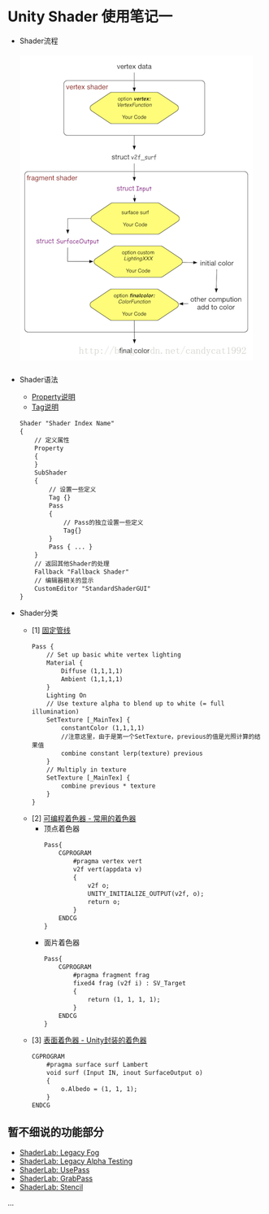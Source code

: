 Unity Shader 使用笔记一
==========================================
* Shader流程
    ##### ![](https://github.com/fankidark/blog/blob/master/assets/shaderlab/shader_process.png)

* Shader语法
    - [Property说明](https://github.com/fankidark/blog/blob/master/themes/shaderlab/shader_lab_property.md)
    - [Tag说明](https://github.com/fankidark/blog/blob/master/themes/shaderlab/shader_lab_tag.md)
    ``` shader
    Shader "Shader Index Name"
    {
        // 定义属性
        Property
        {
        }
        SubShader
        {
            // 设置一些定义
            Tag {}
            Pass
            {
                // Pass的独立设置一些定义
                Tag{}
            }
            Pass { ... }
        }
        // 返回其他Shader的处理
        Fallback "Fallback Shader"
        // 编辑器相关的显示
        CustomEditor "StandardShaderGUI"
    }
    ```

* Shader分类
    * [1] [固定管线](https://github.com/fankidark/blog/blob/master/themes/shaderlab/shader_lab_lan_fixed_pipeline.md)
        ``` shader
        Pass {
            // Set up basic white vertex lighting
            Material {
                Diffuse (1,1,1,1)
                Ambient (1,1,1,1)
            }
            Lighting On
            // Use texture alpha to blend up to white (= full illumination)
            SetTexture [_MainTex] {
                constantColor (1,1,1,1)
                //注意这里，由于是第一个SetTexture，previous的值是光照计算的结果值
                combine constant lerp(texture) previous 
            }
            // Multiply in texture
            SetTexture [_MainTex] {
                combine previous * texture
            }
        }
        ```
    * [2] [可编程着色器 - 常用的着色器](https://github.com/fankidark/blog/blob/master/themes/shaderlab/shader_lab_lan_vf.md)
        * 顶点着色器
            ``` shader
            Pass{
                CGPROGRAM
                    #pragma vertex vert
                    v2f vert(appdata v)
                    {
                        v2f o;
                        UNITY_INITIALIZE_OUTPUT(v2f, o);
                        return o;
                    }
                ENDCG
            }
            ```
        * 面片着色器
            ``` shader
            Pass{
                CGPROGRAM
                    #pragma fragment frag
                    fixed4 frag (v2f i) : SV_Target
                    {
                        return (1, 1, 1, 1);
                    }
                ENDCG
            }
            ```
    * [3] [表面着色器 - Unity封装的着色器](https://github.com/fankidark/blog/blob/master/themes/shaderlab/shader_lab_lan_surface.md)
        ``` shader
        CGPROGRAM
            #pragma surface surf Lambert
            void surf (Input IN, inout SurfaceOutput o) 
            {
                o.Albedo = (1, 1, 1);
            }
        ENDCG
        ```

## 暂不细说的功能部分
- [ShaderLab: Legacy Fog](https://docs.unity3d.com/Manual/SL-Fog.html)
- [ShaderLab: Legacy Alpha Testing](https://docs.unity3d.com/Manual/SL-AlphaTest.html)
- [ShaderLab: UsePass](https://docs.unity3d.com/Manual/SL-UsePass.html)
- [ShaderLab: GrabPass](https://docs.unity3d.com/Manual/SL-GrabPass.html)
- [ShaderLab: Stencil](https://docs.unity3d.com/Manual/SL-Stencil.html)

...
